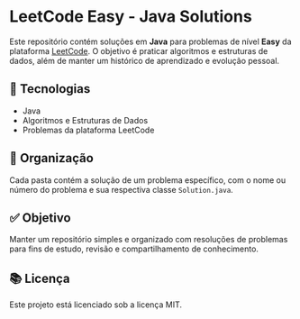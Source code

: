 # LeetCode Easy - Java Solutions

Este repositório contém soluções em **Java** para problemas de nível **Easy** da plataforma [LeetCode](https://leetcode.com/). O objetivo é praticar algoritmos e estruturas de dados, além de manter um histórico de aprendizado e evolução pessoal.

## 📌 Tecnologias

- Java
- Algoritmos e Estruturas de Dados
- Problemas da plataforma LeetCode

## 📁 Organização

Cada pasta contém a solução de um problema específico, com o nome ou número do problema e sua respectiva classe `Solution.java`.

## ✅ Objetivo

Manter um repositório simples e organizado com resoluções de problemas para fins de estudo, revisão e compartilhamento de conhecimento.

## 📚 Licença

Este projeto está licenciado sob a licença MIT.

